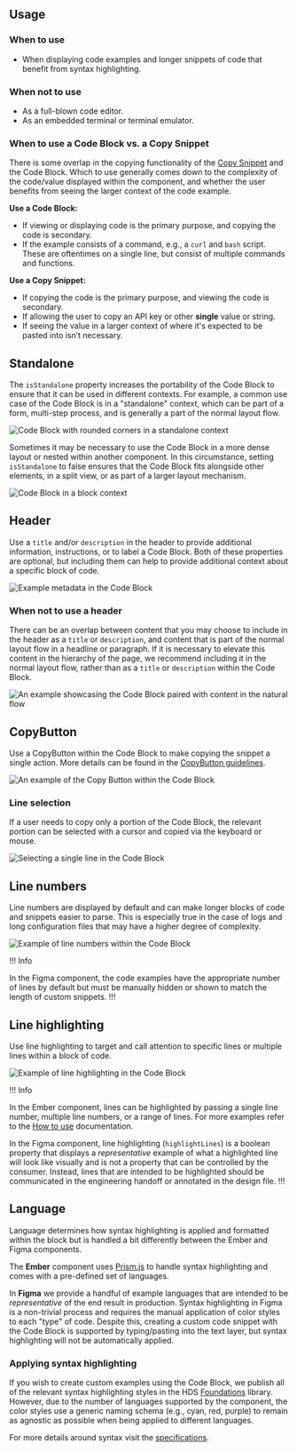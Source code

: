 ## Usage

### When to use

- When displaying code examples and longer snippets of code that benefit from syntax highlighting.

### When not to use

- As a full-blown code editor.
- As an embedded terminal or terminal emulator.

### When to use a Code Block vs. a Copy Snippet

There is some overlap in the copying functionality of the [Copy Snippet](/components/copy/snippet) and the Code Block. Which to use generally comes down to the complexity of the code/value displayed within the component, and whether the user benefits from seeing the larger context of the code example.

**Use a Code Block:**

- If viewing or displaying code is the primary purpose, and copying the code is secondary.
- If the example consists of a command, e.g., a `curl` and `bash` script. These are oftentimes on a single line, but consist of multiple commands and functions.

**Use a Copy Snippet:**

- If copying the code is the primary purpose, and viewing the code is secondary.
- If allowing the user to copy an API key or other **single** value or string.
- If seeing the value in a larger context of where it's expected to be pasted into isn’t necessary.

## Standalone

The `isStandalone` property increases the portability of the Code Block to ensure that it can be used in different contexts. For example, a common use case of the Code Block is in a "standalone" context, which can be part of a form, multi-step process, and is generally a part of the normal layout flow.

![Code Block with rounded corners in a standalone context](/assets/components/code-block/code-block-rounded-standalone.png)

Sometimes it may be necessary to use the Code Block in a more dense layout or nested within another component. In this circumstance, setting `isStandalone` to false ensures that the Code Block fits alongside other elements, in a split view, or as part of a larger layout mechanism.

![Code Block in a block context](/assets/components/code-block/code-block-block-level.png)

## Header

Use a `title` and/or `description` in the header to provide additional information, instructions, or to label a Code Block. Both of these properties are optional, but including them can help to provide additional context about a specific block of code.

![Example metadata in the Code Block](/assets/components/code-block/code-block-metadata.png)

### When not to use a header

There can be an overlap between content that you may choose to include in the header as a `title` or `description`, and content that is part of the normal layout flow in a headline or paragraph. If it is necessary to elevate this content in the hierarchy of the page, we recommend including it in the normal layout flow, rather than as a `title` or `description` within the Code Block.

![An example showcasing the Code Block paired with content in the natural flow](/assets/components/code-block/code-block-dont-use-metadata.png)

## CopyButton

Use a CopyButton within the Code Block to make copying the snippet a single action. More details can be found in the [CopyButton guidelines](/components/copy/button).

![An example of the Copy Button within the Code Block](/assets/components/code-block/code-block-copy-button.png)

### Line selection

If a user needs to copy only a portion of the Code Block, the relevant portion can be selected with a cursor and copied via the keyboard or mouse.

![Selecting a single line in the Code Block](/assets/components/code-block/code-block-line-selection.png)

## Line numbers

Line numbers are displayed by default and can make longer blocks of code and snippets easier to parse. This is especially true in the case of logs and long configuration files that may have a higher degree of complexity.

![Example of line numbers within the Code Block](/assets/components/code-block/code-block-line-numbers.png)

!!! Info

In the Figma component, the code examples have the appropriate number of lines by default but must be manually hidden or shown to match the length of custom snippets.
!!!

## Line highlighting

Use line highlighting to target and call attention to specific lines or multiple lines within a block of code.

![Example of line highlighting in the Code Block](/assets/components/code-block/code-block-line-highlighting.png)

!!! Info

In the Ember component, lines can be highlighted by passing a single line number, multiple line numbers, or a range of lines. For more examples refer to the [How to use](/?tab=code#highlightlines) documentation. 

In the Figma component, line highlighting (`highlightLines`) is a boolean property that displays a _representative_ example of what a highlighted line will look like visually and is not a property that can be controlled by the consumer. Instead, lines that are intended to be highlighted should be communicated in the engineering handoff or annotated in the design file.
!!!

## Language

Language determines how syntax highlighting is applied and formatted within the block but is handled a bit differently between the Ember and Figma components.

The **Ember** component uses [Prism.js](https://prismjs.com/index.html) to handle syntax highlighting and comes with a pre-defined set of languages.

In **Figma** we provide a handful of example languages that are intended to be _representative_ of the end result in production. Syntax highlighting in Figma is a non-trivial process and requires the manual application of color styles to each "type" of code. Despite this, creating a custom code snippet with the Code Block is supported by typing/pasting into the text layer, but syntax highlighting will not be automatically applied.

### Applying syntax highlighting

If you wish to create custom examples using the Code Block, we publish all of the relevant syntax highlighting styles in the HDS [Foundations](https://www.figma.com/file/oQsMzMMnynfPWpMEt91OpH/HDS-Product---Foundations?type=design&node-id=2130%3A2&mode=design&t=Pfj7CheLS6cR0hKa-1) library. However, due to the number of languages supported by the component, the color styles use a generic naming schema (e.g., cyan, red, purple) to remain as agnostic as possible when being applied to different languages.

For more details around syntax visit the [specifications](?tab=specifications).
